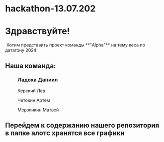# hackathon-13.07.202
 <h1>Здравствуйте!</h1>
 Хотим представить проект команды **"Alpha"** на тему кеса по дататону 2024
 <h2>Наша команда:
 <h3><dir>Ладоха Даниил</dir></h3>
 <dir>Керский Лев</dir>
 <dir>Четокин Артём </dir>
 <dir>Мерзликин Матвей</dir></h2>
 <h2>Перейдем к содержанию нашего репозитория
 в папке алотс хранятся все графики</h2>
